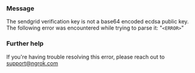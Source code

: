 
### Message
The sendgrid verification key is not a base64 encoded ecdsa public key. The following error was encountered while trying to parse it: "<code>&lt;ERROR&gt;</code>"

### Further help
If you're having trouble resolving this error, please reach out to [support@ngrok.com](mailto:support@ngrok.com?subject=Help%20with%20ERR_NGROK_1699)

